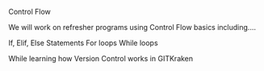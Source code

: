 Control Flow

We will work on refresher programs using Control Flow basics including....

If, Elif, Else Statements
For loops
While loops

While learning how Version Control works in GITKraken
